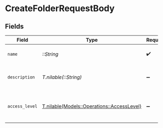 # CreateFolderRequestBody


## Fields

| Field                                                                                | Type                                                                                 | Required                                                                             | Description                                                                          |
| ------------------------------------------------------------------------------------ | ------------------------------------------------------------------------------------ | ------------------------------------------------------------------------------------ | ------------------------------------------------------------------------------------ |
| `name`                                                                               | *::String*                                                                           | :heavy_check_mark:                                                                   | The name of the folder.                                                              |
| `description`                                                                        | *T.nilable(::String)*                                                                | :heavy_minus_sign:                                                                   | The description of the folder.                                                       |
| `access_level`                                                                       | [T.nilable(Models::Operations::AccessLevel)](../../models/operations/accesslevel.md) | :heavy_minus_sign:                                                                   | The access level of the folder within the workspace.                                 |